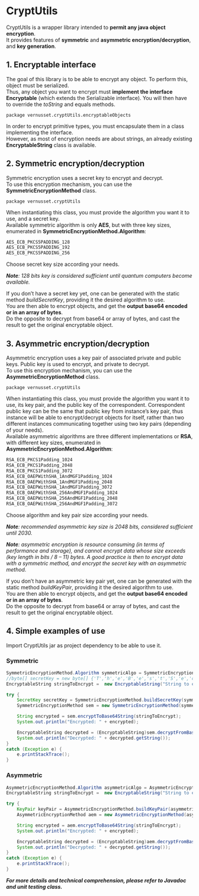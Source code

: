 # CryptUtils

CryptUtils is a wrapper library intended to **permit any java object encryption**.  
It provides features of **symmetric** and **asymmetric encryption/decryption**, and **key generation**.  

## 1. Encryptable interface

The goal of this library is to be able to encrypt any object. To perform this, object must be serialized.  
Thus, any object you want to encrypt must **implement the interface Encryptable** (which extends the Serializable interface). You will then have to override the *toString* and equals methods.

`package vernusset.cryptUtils.encryptableObjects`

In order to encrypt primitive types, you must encapsulate them in a class implementing the interface.  
However, as most of encryption needs are about strings, an already existing **EncryptableString** class is available.  

## 2. Symmetric encryption/decryption

Symmetric encryption uses a secret key to encrypt and decrypt.  
To use this encryption mechanism, you can use the **SymmetricEncryptionMethod** class.  

`package vernusset.cryptUtils`

When instantiating this class, you must provide the algorithm you want it to use, and a secret key.  
Available symmetric algorithm is only **AES**, but with three key sizes, enumerated in **SymmetricEncryptionMethod.Algorithm**:

```java
AES_ECB_PKCS5PADDING_128
AES_ECB_PKCS5PADDING_192
AES_ECB_PKCS5PADDING_256
```

Choose secret key size according your needs.  

*__Note__: 128 bits key is considered sufficient until quantum computers become available.*

If you don’t have a secret key yet, one can be generated with the static method *buildSecretKey*, providing it the desired algorithm to use.  
You are then able to encrypt objects, and get the **output base64 encoded or in an array of bytes**.  
Do the opposite to decrypt from base64 or array of bytes, and cast the result to get the original encryptable object.  

## 3. Asymmetric encryption/decryption

Asymmetric encryption uses a key pair of associated private and public keys. Public key is used to encrypt, and private to decrypt.  
To use this encryption mechanism, you can use the **AsymmetricEncryptionMethod** class.  

`package vernusset.cryptUtils`

When instantiating this class, you must provide the algorithm you want it to use, its key pair, and the public key of the correspondent. Correspondent public key can be the same that public key from instance’s key pair, thus instance will be able to encrypt/decrypt objects for itself, rather than two different instances communicating together using two key pairs (depending of your needs).  
Available asymmetric algorithms are three different implementations or **RSA**, with different key sizes, enumerated in **AsymmetricEncryptionMethod.Algorithm**:

```java
RSA_ECB_PKCS1Padding_1024
RSA_ECB_PKCS1Padding_2048
RSA_ECB_PKCS1Padding_3072
RSA_ECB_OAEPWithSHA_1AndMGF1Padding_1024
RSA_ECB_OAEPWithSHA_1AndMGF1Padding_2048
RSA_ECB_OAEPWithSHA_1AndMGF1Padding_3072
RSA_ECB_OAEPWithSHA_256AndMGF1Padding_1024
RSA_ECB_OAEPWithSHA_256AndMGF1Padding_2048
RSA_ECB_OAEPWithSHA_256AndMGF1Padding_3072
```

Choose algorithm and key pair size according your needs.  

*__Note__: recommended asymmetric key size is 2048 bits, considered sufficient until 2030.*  

*__Note__: asymmetric encryption is resource consuming (in terms of performance and storage), and cannot encrypt data whose size exceeds (key length in bits / 8 – 11) bytes. A good practice is then to encrypt data with a symmetric method, and encrypt the secret key with an asymmetric method.*  

If you don’t have an asymmetric key pair yet, one can be generated with the static method *buildKeyPair*, providing it the desired algorithm to use.  
You are then able to encrypt objects, and get the **output base64 encoded or in an array of bytes**.  
Do the opposite to decrypt from base64 or array of bytes, and cast the result to get the original encryptable object.  

## 4. Simple examples of use

Import CryptUtils jar as project dependency to be able to use it.  

### Symmetric

```java
SymmetricEncryptionMethod.Algorithm symmetricAlgo = SymmetricEncryptionMethod.Algorithm.AES_ECB_PKCS5PADDING_128;
//byte[] secretKey = new byte[] {'T','h','e','B','e','s','t','S','e','c','r','e','t','K','e','y'};
EncryptableString stringToEncrypt =  new EncryptableString("String to encrypt");

try {
    SecretKey secretKey = SymmetricEncryptionMethod.buildSecretKey(symmetricAlgo);
    SymmetricEncryptionMethod sem = new SymmetricEncryptionMethod(symmetricAlgo, secretKey);

    String encrypted = sem.encryptToBase64String(stringToEncrypt);
    System.out.println("Encrypted: " + encrypted);

    EncryptableString decrypted = (EncryptableString)sem.decryptFromBase64String(encrypted);
    System.out.println("Decrypted: " + decrypted.getString());
}
catch (Exception e) {
    e.printStackTrace();
}
```

### Asymmetric

```java
AsymmetricEncryptionMethod.Algorithm asymmetricAlgo = AsymmetricEncryptionMethod.Algorithm.RSA_ECB_PKCS1Padding_2048;
EncryptableString stringToEncrypt =  new EncryptableString("String to encrypt");

try {
    KeyPair keyPair = AsymmetricEncryptionMethod.buildKeyPair(asymmetricAlgo);
    AsymmetricEncryptionMethod aem = new AsymmetricEncryptionMethod(asymmetricAlgo, keyPair, keyPair.getPublic());

    String encrypted = aem.encryptToBase64String(stringToEncrypt);
    System.out.println("Encrypted: " + encrypted);

    EncryptableString decrypted = (EncryptableString)aem.decryptFromBase64String(encrypted);
    System.out.println("Decrypted: " + decrypted.getString());
}
catch (Exception e) {
    e.printStackTrace();
}
```

***For more details and technical comprehension, please refer to Javadoc and unit testing class.***
